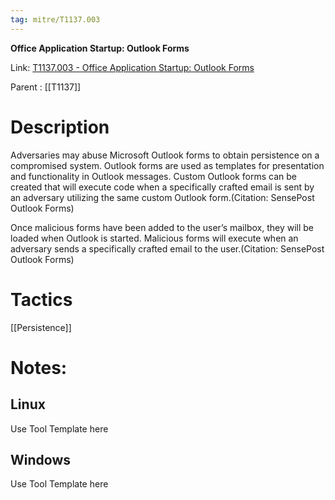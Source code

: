 ```yaml
---
tag: mitre/T1137.003
---
```


**Office Application Startup: Outlook Forms**

Link: [T1137.003 - Office Application Startup: Outlook Forms](https://attack.mitre.org/techniques/T1137/003)

Parent : [[T1137]]


# Description

Adversaries may abuse Microsoft Outlook forms to obtain persistence on a compromised system. Outlook forms are used as templates for presentation and functionality in Outlook messages. Custom Outlook forms can be created that will execute code when a specifically crafted email is sent by an adversary utilizing the same custom Outlook form.(Citation: SensePost Outlook Forms)

Once malicious forms have been added to the user’s mailbox, they will be loaded when Outlook is started. Malicious forms will execute when an adversary sends a specifically crafted email to the user.(Citation: SensePost Outlook Forms)

# Tactics


[[Persistence]]


# Notes:

## Linux

Use Tool Template here

## Windows

Use Tool Template here